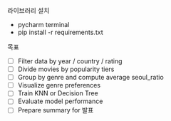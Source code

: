 라이브러리 설치
- pycharm terminal
- pip install -r requirements.txt

목표
- [ ] Filter data by year / country / rating
- [ ] Divide movies by popularity tiers
- [ ] Group by genre and compute average seoul_ratio
- [ ] Visualize genre preferences
- [ ] Train KNN or Decision Tree
- [ ] Evaluate model performance
- [ ] Prepare summary for 발표